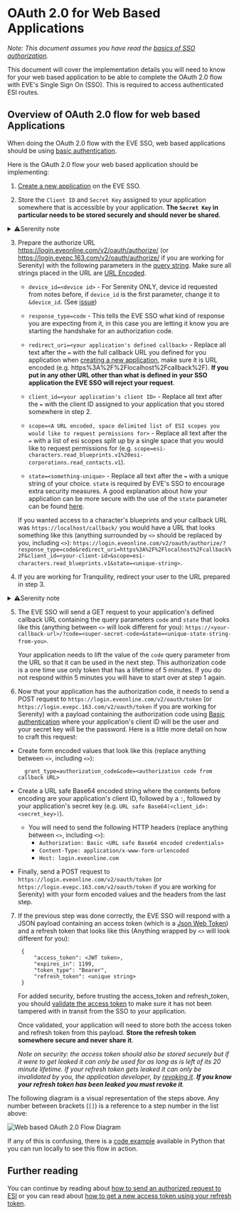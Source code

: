 # OAuth 2.0 for Web Based Applications
*Note: This document assumes you have read the [basics of SSO authorization](sso_authorization_flow.md).*

This document will cover the implementation details you will need to know for your web based application to be able to complete the OAuth 2.0 flow with EVE's Single Sign On (SSO). This is required to access authenticated ESI routes.

## Overview of OAuth 2.0 flow for web based Applications

When doing the OAuth 2.0 flow with the EVE SSO, web based applications should be using [basic authentication](https://swagger.io/docs/specification/authentication/basic-authentication/).

Here is the OAuth 2.0 flow your web based application should be implementing:

1. [Create a new application](creating_sso_application.md) on the EVE SSO.

2. Store the `Client ID` and `Secret Key` assigned to your application somewhere that is accessible by your application. **The `Secret Key` in particular needs to be stored securely and should never be shared**.

<details><summary>⚠️Serenity note</summary>
- Before user's SSO flow, you must request a device id using https://mpay-web.g.mkey.163.com/device/init with following parameters in the [query string](https://en.wikipedia.org/wiki/Query_string). Make sure all strings placed in the URL are [URL Encoded](https://en.wikipedia.org/wiki/Percent-encoding).

   * `game_id=aecfu6bgiuaaaal2-g-ma79` - Hardcoded value

   * `device_type=PC`  - Hardcoded value

   * `system_name=<OS type>` - User's OS name, it can be `Windows` or `MacOS` or `Linux` or anything

   * `system_version=<OS version>` - User's OS version

   * `device_model=<architecture>` - User's OS architecture, it can be `32` or `64`

   * `resolution=<screen resolution>` - User's screen resolution, eg: `1024*768`

   The response will like this 

        {
            "code": 0,
            "device": {
                "id": "<device_id>",
                "key": "xxxx",
                "urs_device_id": "xxxx"
            },
            "msg": "ok"
        }

   Store the `<device_id>` to your application session store. 

</details>
 
3. Prepare the authorize URL https://login.eveonline.com/v2/oauth/authorize/ (or https://login.evepc.163.com/v2/oauth/authorize/ if you are working for Serenity) with the following parameters in the [query string](https://en.wikipedia.org/wiki/Query_string). Make sure all strings placed in the URL are [URL Encoded](https://en.wikipedia.org/wiki/Percent-encoding).

    * `device_id=<device id>` - For Serenity ONLY, device id requested from notes before, if `device_id` is the first parameter, change it to `&device_id`. (See [issue](https://github.com/ccpgames/sso-issues/issues/64))

    * `response_type=code` - This tells the EVE SSO what kind of response you are expecting from it, in this case you are letting it know you are starting the handshake for an authorization code.

    * `redirect_uri=<your application's defined callback>` - Replace all text after the `=` with the full callback URL you defined for you application when [creating a new application](creating_sso_application.md), make sure it is URL encoded (e.g. https%3A%2F%2Flocalhost%2Fcallback%2F). **If you put in any other URL other than what is defined in your SSO application the EVE SSO will reject your request**.

    * `client_id=<your application's client ID>` - Replace all text after the `=` with the client ID assigned to your application that you stored somewhere in step 2.

    * `scope=<A URL encoded, space delimited list of ESI scopes you would like to request permissions for>` - Replace all text after the `=` with a list of esi scopes split up by a single space that you would like to request permissions for (e.g. `scope=esi-characters.read_blueprints.v1%20esi-corporations.read_contacts.v1`).

    * `state=<something-unique>` - Replace all text after the `=` with a unique string of your choice. `state` is required by EVE's SSO to encourage extra security measures. A good explanation about how your application can be more secure with the use of the `state` parameter can be found [here](https://auth0.com/docs/protocols/oauth2/oauth-state).

    If you wanted access to a character's blueprints and your callback URL was `https://localhost/callback/` you would have a URL that looks something like this (anything surrounded by `<>` should be replaced by you, including `<>`): `https://login.eveonline.com/v2/oauth/authorize/?response_type=code&redirect_uri=https%3A%2F%2Flocalhost%2Fcallback%2F&client_id=<your-client-id>&scope=esi-characters.read_blueprints.v1&state=<unique-string>`.

4. If you are working for Tranquility, redirect your user to the URL prepared in step 3.

<details><summary>⚠️Serenity note</summary>

- If you are working for Serenity, redirect your user to https://login.evepc.163.com/account/logoff with following parameters in the [query string](https://en.wikipedia.org/wiki/Query_string). Make sure all strings placed in the URL are [URL Encoded](https://en.wikipedia.org/wiki/Percent-encoding).

   * `returnUrl=<URL encoded authorize URL>` - URL prepared in step 3. (workaround for [issue](https://github.com/ccpgames/sso-issues/issues/49))
</details>

5. The EVE SSO will send a GET request to your application's defined callback URL containing the query parameters `code` and `state` that looks like this (anything between `<>` will look different for you): `https://<your-callback-url>/?code=<super-secret-code>&state=<unique-state-string-from-you>`.

    Your application needs to lift the value of the `code` query parameter from the URL so that it can be used in the next step. This authorization code is a one time use only token that has a lifetime of 5 minutes. If you do not respond within 5 minutes you will have to start over at step 1 again.

6. Now that your application has the authorization code, it needs to send a POST request to `https://login.eveonline.com/v2/oauth/token` (or `https://login.evepc.163.com/v2/oauth/token` if you are working for Serenity) with a payload containing the authorization code using [Basic authentication](https://swagger.io/docs/specification/authentication/basic-authentication/) where your application's client ID will be the user and your secret key will be the password. Here is a little more detail on how to craft this request:

* Create form encoded values that look like this (replace anything between `<>`, including `<>`):

        grant_type=authorization_code&code=<authorization code from callback URL>

* Create a URL safe Base64 encoded string where the contents before encoding are your application's client ID, followed by a `:`, followed by your application's secret key (e.g. `URL safe Base64(<client_id>:<secret_key>)`).

    * You will need to send the following HTTP headers (replace anything between `<>`, including `<>`):
        * `Authorization: Basic <URL safe Base64 encoded credentials>`
        * `Content-Type: application/x-www-form-urlencoded`
        * `Host: login.eveonline.com`

* Finally, send a POST request to `https://login.eveonline.com/v2/oauth/token` (or `https://login.evepc.163.com/v2/oauth/token` if you are working for Serenity) with your form encoded values and the headers from the last step.


7. If the previous step was done correctly, the EVE SSO will respond with a JSON payload containing an access token (which is a [Json Web Token](https://jwt.io/introduction/)) and a refresh token that looks like this (Anything wrapped by `<>` will look different for you):

        {
            "access_token": <JWT token>,
            "expires_in": 1199,
            "token_type": "Bearer",
            "refresh_token": <unique string>
        }

    For added security, before trusting the access_token and refresh_token, you should [validate the access token](validating_eve_jwt.md) to make sure it has not been tampered with in transit from the SSO to your application.

    Once validated, your application will need to store both the access token and refresh token from this payload. **Store the refresh token somewhere secure and never share it**.

    *Note on security: the access token should also be stored securely but if it were to get leaked it can only be used for as long as is left of its 20 minute lifetime. If your refresh token gets leaked it can only be invalidated by you, the application developer, by [revoking it](revoking_refresh_tokens.md). **If you know your refresh token has been leaked you must revoke it**.*

The following diagram is a visual representation of the steps above. Any number between brackets (`[]`) is a reference to a step number in the list above:

![Web based OAuth 2.0 Flow Diagram](img/web_oauth_flow.svg)

If any of this is confusing, there is a [code example](https://github.com/esi/esi-docs/blob/master/examples/python/sso/esi_oauth_web.py) available in Python that you can run locally to see this flow in action.

## Further reading
You can continue by reading about [how to send an authorized request to ESI](sending_esi_auth_request.md) or you can read about [how to get a new access token using your refresh token](refreshing_access_tokens.md).
